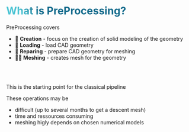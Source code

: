 # What is PreProcessing?

PreProcessing covers

- 📝 **Creation** - focus on the creation of solid modeling of the geometry
- 🎨 **Loading** - load CAD geometry
- 🎨 **Reparing** - prepare CAD geometry for meshing
- 🧑‍💻 **Meshing** - creates mesh for the geometry
<br>
<br>

This is the starting point for the classical pipeline

These operations may be

- difficult (up to several months to get a descent mesh)
- time and ressources consuming 
- meshing higly depends on chosen numerical models

<!--
You can have `style` tag in markdown to override the style for the current page.
Learn more: https://sli.dev/features/slide-scope-style
-->

<style>
h1 {
  background-color: #2B90B6;
  background-image: linear-gradient(45deg, #4EC5D4 10%, #146b8c 20%);
  background-size: 100%;
  -webkit-background-clip: text;
  -moz-background-clip: text;
  -webkit-text-fill-color: transparent;
  -moz-text-fill-color: transparent;
}
</style>

<!--
Here is another comment.
-->
